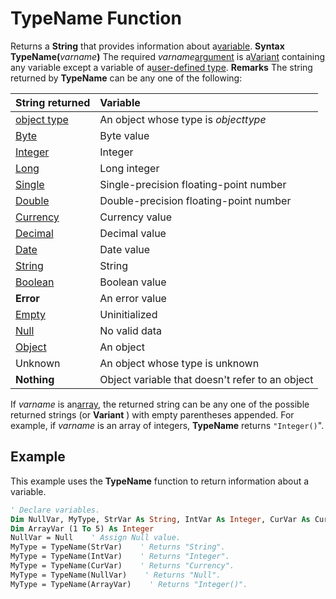 
# TypeName Function



Returns a  **String** that provides information about a[variable](b8bdf64f-5920-1ae9-16d0-b26d09524a30.md).
 **Syntax**
 **TypeName(**_varname_**)**
The required  _varname_[argument](b8bdf64f-5920-1ae9-16d0-b26d09524a30.md) is a[Variant](b8bdf64f-5920-1ae9-16d0-b26d09524a30.md) containing any variable except a variable of a[user-defined type](b8bdf64f-5920-1ae9-16d0-b26d09524a30.md).
 **Remarks**
The string returned by  **TypeName** can be any one of the following:


|**String returned**|**Variable**|
|:-----|:-----|
|[object type](b8bdf64f-5920-1ae9-16d0-b26d09524a30.md)|An object whose type is  _objecttype_|
|[Byte](b8bdf64f-5920-1ae9-16d0-b26d09524a30.md)|Byte value|
|[Integer](b8bdf64f-5920-1ae9-16d0-b26d09524a30.md)|Integer|
|[Long](b8bdf64f-5920-1ae9-16d0-b26d09524a30.md)|Long integer|
|[Single](b8bdf64f-5920-1ae9-16d0-b26d09524a30.md)|Single-precision floating-point number|
|[Double](b8bdf64f-5920-1ae9-16d0-b26d09524a30.md)|Double-precision floating-point number|
|[Currency](b8bdf64f-5920-1ae9-16d0-b26d09524a30.md)|Currency value|
|[Decimal](b8bdf64f-5920-1ae9-16d0-b26d09524a30.md)|Decimal value|
|[Date](b8bdf64f-5920-1ae9-16d0-b26d09524a30.md)|Date value|
|[String](b8bdf64f-5920-1ae9-16d0-b26d09524a30.md)|String|
|[Boolean](b8bdf64f-5920-1ae9-16d0-b26d09524a30.md)|Boolean value|
|**Error**|An error value|
|[Empty](b8bdf64f-5920-1ae9-16d0-b26d09524a30.md)|Uninitialized|
|[Null](b8bdf64f-5920-1ae9-16d0-b26d09524a30.md)|No valid data|
|[Object](b8bdf64f-5920-1ae9-16d0-b26d09524a30.md)|An object|
|Unknown|An object whose type is unknown|
|**Nothing**|Object variable that doesn't refer to an object|
If  _varname_ is an[array](b8bdf64f-5920-1ae9-16d0-b26d09524a30.md), the returned string can be any one of the possible returned strings (or  **Variant** ) with empty parentheses appended. For example, if _varname_ is an array of integers, **TypeName** returns `"Integer()`".

## Example

This example uses the  **TypeName** function to return information about a variable.


```vb
' Declare variables.
Dim NullVar, MyType, StrVar As String, IntVar As Integer, CurVar As Currency
Dim ArrayVar (1 To 5) As Integer
NullVar = Null    ' Assign Null value.
MyType = TypeName(StrVar)    ' Returns "String".
MyType = TypeName(IntVar)    ' Returns "Integer".
MyType = TypeName(CurVar)    ' Returns "Currency".
MyType = TypeName(NullVar)    ' Returns "Null".
MyType = TypeName(ArrayVar)    ' Returns "Integer()".

```

